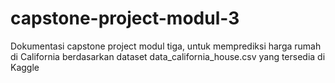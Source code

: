 # capstone-project-modul-3
Dokumentasi capstone project modul tiga, untuk memprediksi harga rumah di California berdasarkan dataset data_california_house.csv yang tersedia di Kaggle
